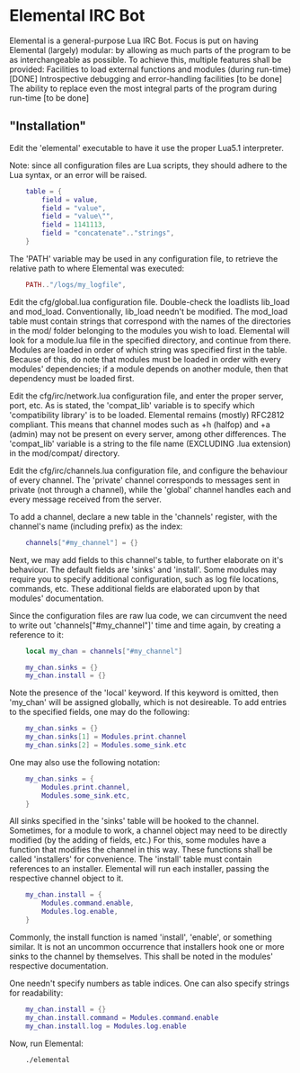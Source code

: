 # Elemental IRC Bot
Elemental is a general-purpose Lua IRC Bot.
Focus is put on having Elemental (largely) modular: by allowing as much parts of the program to be as interchangeable as possible.
To achieve this, multiple features shall be provided:
Facilities to load external functions and modules (during run-time) [DONE]
Introspective debugging and error-handling facilities [to be done]
The ability to replace even the most integral parts of the program during run-time [to be done]

## "Installation"
Edit the 'elemental' executable to have it use the proper Lua5.1 interpreter.

Note: since all configuration files are Lua scripts, they should adhere to the Lua syntax, or an error will be raised.

```lua
	table = {
		field = value,
		field = "value",
		field = "value\"",
		field = 1141113,
		field = "concatenate".."strings",
	}
```
The 'PATH' variable may be used in any configuration file, to retrieve the relative path to where Elemental was executed:
```lua
	PATH.."/logs/my_logfile",
```

Edit the cfg/global.lua configuration file. Double-check the loadlists lib_load and mod_load.
Conventionally, lib_load needn't be modified. The mod_load table must contain strings that correspond with the names of the directories in the mod/ folder belonging to the modules
you wish to load. Elemental will look for a module.lua file in the specified directory, and continue from there. Modules are loaded in order of which string was specified first in
the table. Because of this, do note that modules must be loaded in order with every modules' dependencies; if a module depends on another module, then that dependency must be loaded first.

Edit the cfg/irc/network.lua configuration file, and enter the proper server, port, etc.
As is stated, the 'compat_lib' variable is to specify which 'compatibility library' is to be loaded.
Elemental remains (mostly) RFC2812 compliant. This means that channel modes such as +h (halfop) and +a (admin) may not be present on every server, among other differences.
The 'compat_lib' variable is a string to the file name (EXCLUDING .lua extension) in the mod/compat/ directory.

Edit the cfg/irc/channels.lua configuration file, and configure the behaviour of every channel. The 'private' channel corresponds to messages sent in private (not
through a channel), while the 'global' channel handles each and every message received from the server.

To add a channel, declare a new table in the 'channels' register, with the channel's name (including prefix) as the index:
```lua
	channels["#my_channel"]	= {}
```
Next, we may add fields to this channel's table, to further elaborate on it's behaviour.
The default fields are 'sinks' and 'install'. Some modules may require you to specify additional configuration, such as log file locations, commands, etc.
These additional fields are elaborated upon by that modules' documentation.

Since the configuration files are raw lua code, we can circumvent the need to write out 'channels["#my_channel"]' time and time again, by creating a reference to it:
```lua
	local my_chan = channels["#my_channel"]

	my_chan.sinks = {}
	my_chan.install = {}
```
Note the presence of the 'local' keyword. If this keyword is omitted, then 'my_chan' will be assigned globally, which is not desireable.
To add entries to the specified fields, one may do the following:
```lua
	my_chan.sinks = {}
	my_chan.sinks[1] = Modules.print.channel
	my_chan.sinks[2] = Modules.some_sink.etc
```
One may also use the following notation:
```lua
	my_chan.sinks = {
		Modules.print.channel,
		Modules.some_sink.etc,
	}
```
All sinks specified in the 'sinks' table will be hooked to the channel.
Sometimes, for a module to work, a channel object may need to be directly modified (by the adding of fields, etc.)
For this, some modules have a function that modifies the channel in this way. These functions shall be called 'installers' for convenience.
The 'install' table must contain references to an installer. Elemental will run each installer, passing the respective channel object to it.
```lua
	my_chan.install = {
		Modules.command.enable,
		Modules.log.enable,
	}
```
Commonly, the install function is named 'install', 'enable', or something similar.
It is not an uncommon occurrence that installers hook one or more sinks to the channel by themselves. This shall be noted in the modules' respective documentation.

One needn't specify numbers as table indices. One can also specify strings for readability:
```lua
	my_chan.install = {}
	my_chan.install.command = Modules.command.enable
	my_chan.install.log = Modules.log.enable
```

Now, run Elemental:
```
	./elemental
```
